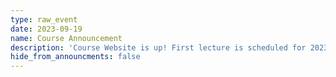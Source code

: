 ```yaml
---
type: raw_event
date: 2023-09-19
name: Course Announcement
description: 'Course Website is up! First lecture is scheduled for 2023-09-27, 430-550pm at Shriram 104.'
hide_from_announcments: false
---
```


